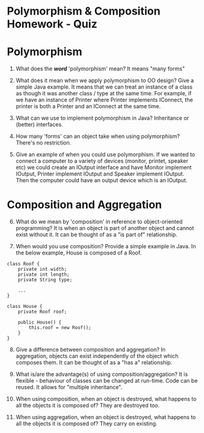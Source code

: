 # Polymorphism & Composition Homework - Quiz

# Polymorphism

1. What does the ___word___ 'polymorphism' mean? It means "many forms"

2. What does it mean when we apply polymorphism to OO design? Give a simple Java example. It means that we can treat an instance of a class as though it was another class / type at the same time. For example, if we have an instance of Printer where Printer implements IConnect, the printer is both a Printer and an IConnect at the same time.

3. What can we use to implement polymorphism in Java? Inheritance or (better) interfaces.

4. How many 'forms' can an object take when using polymorphism?
There's no restriction.

5. Give an example of when you could use polymorphism. If we wanted to connect a computer to a variety of devices (monitor, printet, speaker etc) we could create an IOutput interface and have Monitor implement IOutput, Printer implement IOutput and Speaker implement IOutput. Then the computer could have an output device which is an IOutput.



# Composition and Aggregation

6. What do we mean by 'composition' in reference to object-oriented programming? It is when an object is part of another object and cannot exist without it. It can be thought of as a "is part of" relationship.

7. When would you use composition? Provide a simple example in Java.
In the below example, House is composed of a Roof.
```
class Roof {
    private int width;
    private int length;
    private String type;

    ...
}

class House {
    private Roof roof;
    
    public House() {
        this.roof = new Roof();
    }
}
```



8. Give a difference between composition and aggregation?
In aggregation, objects can exist independently of the object which composes them. It can be thought of as a "has a" relationship.

9. What is/are the advantage(s) of using composition/aggregation?
It is flexible - behaviour of classes can be changed at run-time. Code can be reused. It allows for "multiple inheritance".

10. When using composition, when an object is destroyed, what happens to all the objects it is composed of? They are destroyed too.

11. When using aggregation, when an object is destroyed, what happens to all the objects it is composed of? They carry on existing.